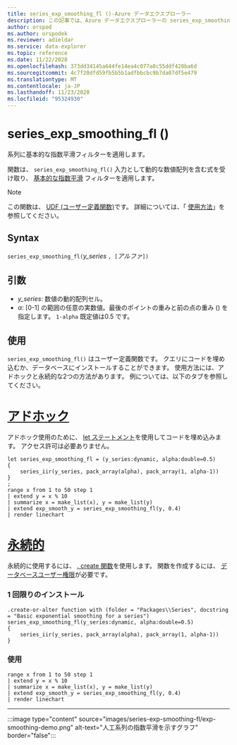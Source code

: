 ```yaml
---
title: series_exp_smoothing_fl ()-Azure データエクスプローラー
description: この記事では、Azure データエクスプローラーの series_exp_smoothing_fl () ユーザー定義関数について説明します。
author: orspod
ms.author: orspodek
ms.reviewer: adieldar
ms.service: data-explorer
ms.topic: reference
ms.date: 11/22/2020
ms.openlocfilehash: 373dd34145a644fe14ea4c077a8c55ddf428ba6d
ms.sourcegitcommit: 4c7f20dfd59fb5b5b1adfbbcbc9b7da07df5e479
ms.translationtype: MT
ms.contentlocale: ja-JP
ms.lasthandoff: 11/23/2020
ms.locfileid: "95324930"
---
```

# <a name="series_exp_smoothing_fl"></a>series_exp_smoothing_fl ()

系列に基本的な指数平滑フィルターを適用します。

関数は、 `series_exp_smoothing_fl()` 入力として動的な数値配列を含む式を受け取り、 [基本的な指数平滑](https://en.wikipedia.org/wiki/Exponential_smoothing#Basic_(simple)_exponential_smoothing_(Holt_linear)) フィルターを適用します。

> [!NOTE]
> この関数は、 [UDF (ユーザー定義関数)](../query/functions/user-defined-functions.md)です。 詳細については、「 [使用方法](#usage)」を参照してください。

## <a name="syntax"></a>Syntax

`series_exp_smoothing_fl(`*y_series* `, [`*アルファ*`])`
  
## <a name="arguments"></a>引数

* *y_series*: 数値の動的配列セル。
* *α*: [0-1] の範囲の任意の実数値。最後のポイントの重みと前の点の重み () を指定します。 `1-alpha` 既定値は0.5 です。

## <a name="usage"></a>使用

`series_exp_smoothing_fl()` はユーザー定義関数です。 クエリにコードを埋め込むか、データベースにインストールすることができます。 使用方法には、アドホックと永続的な2つの方法があります。 例については、以下のタブを参照してください。

# <a name="ad-hoc"></a>[アドホック](#tab/adhoc)

アドホック使用のために、 [let ステートメント](../query/letstatement.md)を使用してコードを埋め込みます。 アクセス許可は必要ありません。

<!-- csl: https://help.kusto.windows.net:443/Samples -->
```kusto
let series_exp_smoothing_fl = (y_series:dynamic, alpha:double=0.5)
{
    series_iir(y_series, pack_array(alpha), pack_array(1, alpha-1))
}
;
range x from 1 to 50 step 1
| extend y = x % 10
| summarize x = make_list(x), y = make_list(y)
| extend exp_smooth_y = series_exp_smoothing_fl(y, 0.4) 
| render linechart
```

# <a name="persistent"></a>[永続的](#tab/persistent)

永続的に使用するには、 [. create 関数](../management/create-function.md)を使用します。 関数を作成するには、 [データベースユーザー権限](../management/access-control/role-based-authorization.md)が必要です。

### <a name="one-time-installation"></a>1 回限りのインストール

<!-- csl: https://help.kusto.windows.net:443/Samples -->
```kusto
.create-or-alter function with (folder = "Packages\\Series", docstring = "Basic exponential smoothing for a series")
series_exp_smoothing_fl(y_series:dynamic, alpha:double=0.5)
{
    series_iir(y_series, pack_array(alpha), pack_array(1, alpha-1))
}
```

### <a name="usage"></a>使用

<!-- csl: https://help.kusto.windows.net:443/Samples -->
```kusto
range x from 1 to 50 step 1
| extend y = x % 10
| summarize x = make_list(x), y = make_list(y)
| extend exp_smooth_y = series_exp_smoothing_fl(y, 0.4) 
| render linechart
```

---

:::image type="content" source="images/series-exp-smoothing-fl/exp-smoothing-demo.png" alt-text="人工系列の指数平滑を示すグラフ" border="false":::
